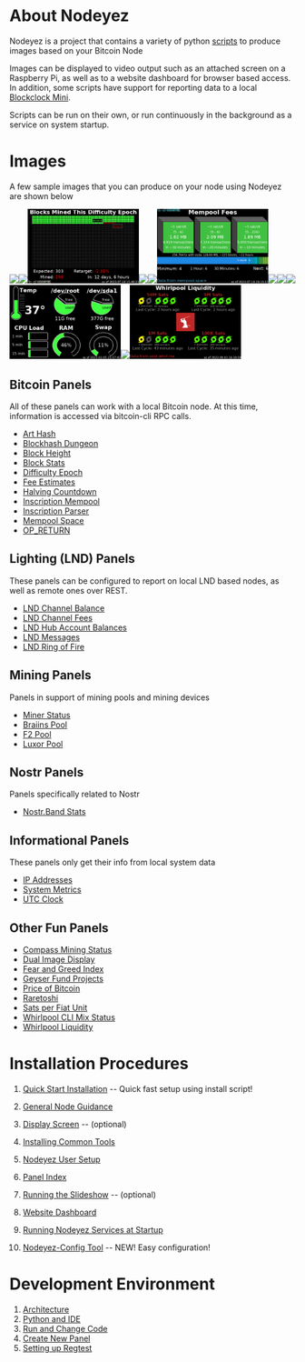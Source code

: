 # About Nodeyez

Nodeyez is a project that contains a variety of python [scripts](./scripts) to
produce images based on your Bitcoin Node

Images can be displayed to video output such as an attached screen on a
Raspberry Pi, as well as to a website dashboard for browser based access. In
addition, some scripts have support for reporting data to a local
[Blockclock Mini](https://blockclockmini.com/).

Scripts can be run on their own, or run continuously in the background as a service on system startup.

# Images

A few sample images that you can produce on your node using Nodeyez are shown below

<img src="./images/blockhashdungeon.png" width=196 /><img src="./images/lndchannelbalance.png" width=196 /><img src="./images/difficultyepoch.png" width=196 /><img src="./images/fearandgreed.png" width=196 /><img src="./images/fiatprice.png" width=196 /><img src="./images/mempoolspace.png" width=196 /><img src="./images/miner.png" width=196 /><img src="./images/satsperfiatunit.png" width=196 /><img src="./images/miningpool-luxorpool.png" width=196 /><img src="./images/sysinfo.png" width=196 /><img src="./images/whirlpoolclimix.png" width=196 /><img src="./images/whirlpoolliquidity.png" width=196 />

## Bitcoin Panels

All of these panels can work with a local Bitcoin node. At this time, information is accessed via bitcoin-cli RPC calls.

* [Art Hash](./_docs/script-arthash.md)
* [Blockhash Dungeon](./_docs/script-blockhashdungeon.md)
* [Block Height](./_docs/script-blockheight.md)
* [Block Stats](./_docs/script-blockstats.md)
* [Difficulty Epoch](./_docs/script-difficultyepoch.md)
* [Fee Estimates](./_docs/feeestimates.md)
* [Halving Countdown](./_docs/script-halving.md)
* [Inscription Mempool](./_docs/script-inscriptionmempool.md)
* [Inscription Parser](./_docs/script-inscriptionparser.md)
* [Mempool Space](./_docs/script-mempoolspace.md)
* [OP_RETURN](./_docs/script-opreturn.md)

## Lighting (LND) Panels

These panels can be configured to report on local LND based nodes, as well as remote ones over REST.

* [LND Channel Balance](./_docs/script-lndchannelbalance.md)
* [LND Channel Fees](./_docs/script-lndchannelfees.md)
* [LND Hub Account Balances](./_docs/script-lndhub.md)
* [LND Messages](./docs/script-lndmessages.md)
* [LND Ring of Fire](./_docs/script-lndringoffire.md)

## Mining Panels

Panels in support of mining pools and mining devices

* [Miner Status](./_docs/script-miner.md)
* [Braiins Pool](./_docs/script-miningpool-braiinspool.md)
* [F2 Pool](./_docs/script-miningpool-f2pool.md)
* [Luxor Pool](./_docs/script-miningpool-luxorpool.md)

## Nostr Panels

Panels specifically related to Nostr

* [Nostr.Band Stats](./_docs/script-nostrbandstats.md)

## Informational Panels

These panels only get their info from local system data

* [IP Addresses](./_docs/script-ipaddresses.md)
* [System Metrics](./_docs/script-sysinfo.md)
* [UTC Clock](./_docs/script-utcclock.md)

## Other Fun Panels

* [Compass Mining Status](./_docs/script-compassminingstatus.md)
* [Dual Image Display](./_docs/script-nodeyezdual.md)
* [Fear and Greed Index](./_docs/script-fearandgreed.md)
* [Geyser Fund Projects](./_docs/script-geyserfund.md)
* [Price of Bitcoin](./_docs/script-fiatprice.md)
* [Raretoshi](./_docs/script-raretoshi.md)
* [Sats per Fiat Unit](./_docs/script-satsperfiatunit.md)
* [Whirlpool CLI Mix Status](./_docs/script-whirlpoolclimix.md)
* [Whirlpool Liquidity](./_docs/script-whirlpoolliquidity.md)

# Installation Procedures

1. [Quick Start Installation](./_install_steps/0quickstart.md) -- Quick fast setup using install script!

2. [General Node Guidance](./_install_steps/1yournode.md)
3. [Display Screen](./_install_steps/2displayscreen.md) -- (optional)
4. [Installing Common Tools](./_install_steps/3tools.md)
5. [Nodeyez User Setup](./_install_steps/4nodeyez.md)
6. [Panel Index](./_install_steps/5panels.md)
7. [Running the Slideshow](./_install_steps/6slideshow.md) -- (optional)
8. [Website Dashboard](./_install_steps/7websitedashboard.md)
9. [Running Nodeyez Services at Startup](./_install_steps/8runatstartup.md)

10. [Nodeyez-Config Tool](./_install_steps/9nodeyezconfig.md) -- NEW! Easy configuration!

# Development Environment

1. [Architecture](./_developer/0architecture.md)
2. [Python and IDE](./_developer/1basicsetup.md)
3. [Run and Change Code](./_developer/2runandchange.md)
4. [Create New Panel](./_developer/3createpanel.md)
5. [Setting up Regtest](./_developer/4regtest.md)

